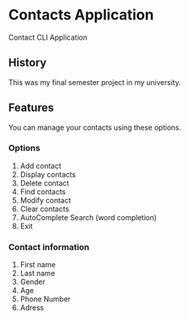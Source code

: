 # Contacts Application
Contact CLI Application

## History
This was my final semester project in my university.

## Features
You can manage your contacts using these options.

### Options
1. Add contact
2. Display contacts
3. Delete contact
4. Find contacts
5. Modify contact
6. Clear contacts
7. AutoComplete Search (word completion)
0. Exit

### Contact information
1. First name
2. Last name
3. Gender
4. Age
5. Phone Number
6. Adress

